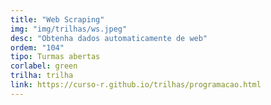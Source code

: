 ```yaml
---
title: "Web Scraping"
img: "img/trilhas/ws.jpeg"
desc: "Obtenha dados automaticamente de web"
ordem: "104"
tipo: Turmas abertas
corlabel: green
trilha: trilha
link: https://curso-r.github.io/trilhas/programacao.html
---
```


